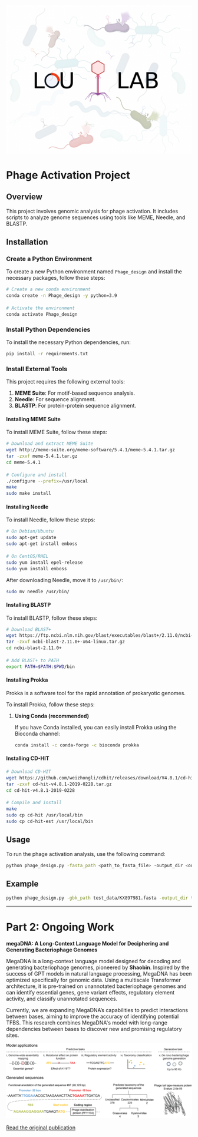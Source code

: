 ![Main Page](main_page.jpg)

# Phage Activation Project

## Overview
This project involves genomic analysis for phage activation. It includes scripts to analyze genome sequences using tools like MEME, Needle, and BLASTP.

## Installation

### Create a Python Environment
To create a new Python environment named `Phage_design` and install the necessary packages, follow these steps:

```sh
# Create a new conda environment
conda create -n Phage_design -y python=3.9

# Activate the environment
conda activate Phage_design
```

### Install Python Dependencies
To install the necessary Python dependencies, run:

```sh
pip install -r requirements.txt
```

### Install External Tools
This project requires the following external tools:
1. **MEME Suite**: For motif-based sequence analysis.
2. **Needle**: For sequence alignment.
3. **BLASTP**: For protein-protein sequence alignment.

#### Installing MEME Suite
To install MEME Suite, follow these steps:

```sh
# Download and extract MEME Suite
wget http://meme-suite.org/meme-software/5.4.1/meme-5.4.1.tar.gz
tar -zxvf meme-5.4.1.tar.gz
cd meme-5.4.1

# Configure and install
./configure --prefix=/usr/local
make
sudo make install
```

#### Installing Needle
To install Needle, follow these steps:

```sh
# On Debian/Ubuntu
sudo apt-get update
sudo apt-get install emboss

# On CentOS/RHEL
sudo yum install epel-release
sudo yum install emboss
```

After downloading Needle, move it to `/usr/bin/`:

```sh
sudo mv needle /usr/bin/
```

#### Installing BLASTP
To install BLASTP, follow these steps:

```sh
# Download BLAST+
wget https://ftp.ncbi.nlm.nih.gov/blast/executables/blast+/2.11.0/ncbi-blast-2.11.0+-x64-linux.tar.gz
tar -zxvf ncbi-blast-2.11.0+-x64-linux.tar.gz
cd ncbi-blast-2.11.0+

# Add BLAST+ to PATH
export PATH=$PATH:$PWD/bin
```
#### Installing Prokka
Prokka is a software tool for the rapid annotation of prokaryotic genomes.

To install Prokka, follow these steps:

1. **Using Conda (recommended)**

   If you have Conda installed, you can easily install Prokka using the Bioconda channel:

   ```sh
   conda install -c conda-forge -c bioconda prokka
   ```
#### Installing CD-HIT
```sh
# Download CD-HIT
wget https://github.com/weizhongli/cdhit/releases/download/V4.8.1/cd-hit-v4.8.1-2019-0228.tar.gz
tar -zxvf cd-hit-v4.8.1-2019-0228.tar.gz
cd cd-hit-v4.8.1-2019-0228

# Compile and install
make
sudo cp cd-hit /usr/local/bin
sudo cp cd-hit-est /usr/local/bin
```
## Usage

To run the phage activation analysis, use the following command:

```sh
python phage_design.py -fasta_path <path_to_fasta_file> -output_dir <output_directory>
```
## Example
```sh
python phage_design.py -gbk_path test_data/KX897981.fasta -output_dir test_data/
```
---


# Part 2: Ongoing Work

**megaDNA: A Long-Context Language Model for Deciphering and Generating Bacteriophage Genomes**

MegaDNA is a long-context language model designed for decoding and generating bacteriophage genomes, pioneered by **Shaobin**. Inspired by the success of GPT models in natural language processing, MegaDNA has been optimized specifically for genomic data. Using a multiscale Transformer architecture, it is pre-trained on unannotated bacteriophage genomes and can identify essential genes, gene variant effects, regulatory element activity, and classify unannotated sequences.

Currently, we are expanding MegaDNA’s capabilities to predict interactions between bases, aiming to improve the accuracy of identifying potential TFBS. This research combines MegaDNA's model with long-range dependencies between bases to discover new and promising regulatory sites.

![Second Image](megaDNA.png)

[Read the original publication](http://biorxiv.org/lookup/doi/10.1101/2023.12.18.572218)
